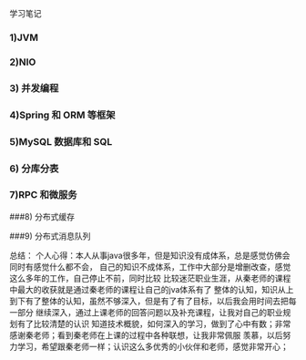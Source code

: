 学习笔记
### 1)JVM

### 2)NIO

### 3) 并发编程

### 4)Spring 和 ORM 等框架

### 5)MySQL 数据库和 SQL

### 6) 分库分表

### 7)RPC 和微服务

###8) 分布式缓存

###9) 分布式消息队列

总结：
个人心得：本人从事java很多年，但是知识没有成体系，总是感觉仿佛会同时有感觉什么都不会，
自己的知识不成体系，工作中大部分是增删改查，感觉这么多年的工作，自己停止不前，同时比较
比较迷茫职业生涯，从秦老师的课程中最大的收获就是通过秦老师的课程让自己的jva体系有了
整体的认知，知识从上到下有了整体的认知，虽然不够深入，但是有了有了目标，以后我会用时间去把每一部分
继续深入，通过上课老师的回答问题以及补充课程，让我对自己的职业规划有了比较清楚的认识
知道技术概貌，如何深入的学习，做到了心中有数；非常感谢秦老师；看到秦老师在上课的过程中各种联想，让我非常佩服
羡慕，以后努力学习，希望跟秦老师一样；认识这么多优秀的小伙伴和老师，感觉非常开心；